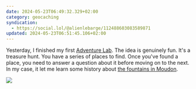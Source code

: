 ```yaml
---
date: 2024-05-23T06:49:32.329+02:00
category: geocaching
syndication:
  - https://social.lol/@alienlebarge/112488603083589871
updated: 2024-05-23T06:51:45.106+02:00
---
```


Yesterday, I finished my first [Adventure Lab](https://adventure.geocaching.com/).
The idea is genuinely fun. It's a treasure hunt. You have a series of places to find. Once you've found a place, you need to answer a question about it before moving on to the next. 
In my case, it let me learn some history about [the fountains in Moudon](https://www.geocaching.com/geocache/GC9EFEZ).

![](https://alienlebarge.ch/media/photos/2024/05/23/img-4985.png)

